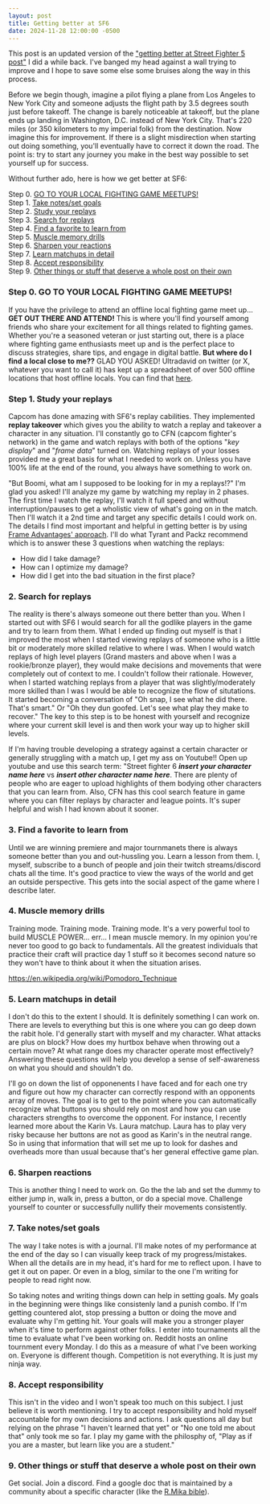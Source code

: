 ```yaml
---
layout: post
title: Getting better at SF6
date: 2024-11-28 12:00:00 -0500
---
```


This post is an updated version of the <a href="https://hrefjeff.github.io/sf/2019/05/15/getting-better/" target="_blank">"getting better at Street Fighter 5 post"</a> I did a while back. I've banged my head against a wall trying to improve and I hope to save some else some bruises along the way in this process. 

Before we begin though, imagine a pilot flying a plane from Los Angeles to New York City and someone adjusts the flight path by 3.5 degrees south just before takeoff. The change is barely noticeable at takeoff, but the plane ends up landing in Washington, D.C. instead of New York City. That's 220 miles (or 350 kilometers to my imperial folk) from the destination. Now imagine this for improvement. If there is a slight misdirection when starting out doing something, you'll eventually have to correct it down the road. The point is: try to start any journey you make in the best way possible to set yourself up for success.

Without further ado, here is how we get better at SF6:

Step 0. [GO TO YOUR LOCAL FIGHTING GAME MEETUPS!](#head0)<br>
Step 1. [Take notes/set goals](#head7)<br>
Step 2. [Study your replays](#head1)<br>
Step 3. [Search for replays](#head2)<br>
Step 4. [Find a favorite to learn from](#head3)<br>
Step 5. [Muscle memory drills](#head4)<br>
Step 6. [Sharpen your reactions](#head6)<br>
Step 7. [Learn matchups in detail](#head5)<br>
Step 8. [Accept responsibility](#head8)<br>
Step 9. [Other things or stuff that deserve a whole post on their own](#head9)<br>

### <a name="head0"></a>Step 0. GO TO YOUR LOCAL FIGHTING GAME MEETUPS!

If you have the privilege to attend an offline local fighting game meet up... **GET OUT THERE AND ATTEND!** This is where you'll find yourself among friends who share your excitement for all things related to fighting games. Whether you're a seasoned veteran or just starting out, there is a place where fighting game enthusiasts meet up and is the perfect place to discuss strategies, share tips, and engage in digital battle. **But where do I find a local close to me??** GLAD YOU ASKED! Ultradavid on twitter (or X, whatever you want to call it) has kept up a spreadsheet of over 500 offline locations that host offline locals. You can find that <a href="https://x.com/ultradavid/status/1745282780937028005" target="_blank">here</a>.

### <a name="head1"></a>Step 1. Study your replays

Capcom has done amazing with SF6's replay cabilities. They implemented **replay takeover** which gives you the ability to watch a replay and takeover a character in any situation. I'll constantly go to CFN (capcom fighter's network) in the game and watch replays with both of the options "_key display_" and "_frame data_" turned on. Watching replays of your losses provided me a great basis for what I needed to work on. Unless you have 100% life at the end of the round, you always have something to work on.
  
"But Boomi, what am I supposed to be looking for in my a replays!?" I'm glad you asked! I'll analyze my game by watching my replay in 2 phases. The first time I watch the replay, I'll watch it full speed and without interruption/pauses to get a wholistic view of what's going on in the match. Then I'll watch it a 2nd time and target any specific details I could work on. The details I find most important and helpful in getting better is by using 
<a href="https://www.youtube.com/watch?v=SJV-K0rLOC0" target="_blank">Frame Advantages' approach</a>. I'll do what Tyrant and Packz recommend which is to answer these 3 questions when watching the replays:
  
  * How did I take damage?
  * How can I optimize my damage?
  * How did I get into the bad situation in the first place?

### <a name="head2"></a>2. Search for replays

The reality is there's always someone out there better than you. When I started out with SF6 I would search for all the godlike players in the game and try to learn from them. What I ended up finding out myself is that I improved the most when I started viewing replays of someone who is a little bit or moderately more skilled relative to where I was. When I would watch replays of high level players (Grand masters and above when I was a rookie/bronze player), they would make decisions and movements that were completely out of context to me. I couldn't follow their rationale. However, when I started watching replays from a player that was slightly/moderately more skilled than I was I would be able to recognize the flow of situtations. It started becoming a conversation of "Oh snap, I see what he did there. That's smart." Or "Oh they dun goofed. Let's see what play they make to recover." The key to this step is to be honest with yourself and recognize where your current skill level is and then work your way up to higher skill levels.
    
If I'm having trouble developing a strategy against a certain character or generally struggling with a match up, I get my ass on Youtube!! Open up youtube and use this search term: "Street fighter 6 _**insert your character name here**_ vs _**insert other character name here**_. There are plenty of people who are eager to upload highlights of them bodying other characters that you can learn from. Also, CFN has this cool search feature in game where you can filter replays by character and league points. It's super helpful and wish I had known about it sooner.
    
### <a name="head3"></a>3. Find a favorite to learn from

Until we are winning premiere and major tournmanets there is always someone better than you and out-hussling you. Learn a lesson from them. I, myself, subscribe to a bunch of people and join their twitch streams/discord chats all the time. It's good practice to view the ways of the world and get an outside perspective. This gets into the social aspect of the game where I describe later.

### <a name="head4"></a>4. Muscle memory drills

Training mode. Training mode. Training mode. It's a very powerful tool to build MUSCLE POWER... err... I mean muscle memory. In my opinion you're never too good to go back to fundamentals. All the greatest individuals that practice their craft will practice day 1 stuff so it becomes second nature so they won't have to think about it when the situation arises. 

https://en.wikipedia.org/wiki/Pomodoro_Technique

### <a name="head5"></a>5. Learn matchups in detail

I don't do this to the extent I should. It is definitely something I can work on. There are levels to everything but this is one where you can go deep down the rabit hole. I'd generally start with myself and my character. What attacks are plus on block? How does my hurtbox behave when throwing out a certain move? At what range does my character operate most effectively? Answering these questions will help you develop a sense of self-awareness on what you should and shouldn't do.
    
I'll go on down the list of opponenents I have faced and for each one try and figure out how my character can correctly respond with an opponents array of moves. The goal is to get to the point where you can automatically recognize what buttons you should rely on most and how you can use characters strengths to overcome the opponent. For instance, I recently learned more about the Karin Vs. Laura matchup. Laura has to play very risky because her buttons are not as good as Karin's in the neutral range. So in using that information that will set me up to look for dashes and overheads more than usual because that's her general effective game plan.

### <a name="head6"></a>6. Sharpen reactions

This is another thing I need to work on. Go the the lab and set the dummy to either jump in, walk in, press a button, or do a special move. Challenge yourself to counter or successfully nullify their movements consistently.

### <a name="head7"></a>7. Take notes/set goals

The way I take notes is with a journal. I'll make notes of my performance at the end of the day so I can visually keep track of my progress/mistakes. When all the details are in my head, it's hard for me to reflect upon. I have to get it out on paper. Or even in a blog, similar to the one I'm writing for people to read right now.
    
So taking notes and writing things down can help in setting goals. My goals in the beginning were things like consistenly land a punish combo. If I'm getting countered alot, stop pressing a button or doing the move and evaluate why I'm getting hit. Your goals will make you a stronger player when it's time to perform against other folks. I enter into tournaments all the time to evaluate what I've been working on. Reddit hosts an online tournment every Monday. I do this as a measure of what I've been working on. Everyone is different though. Competition is not everything. It is just my ninja way.
    
### <a name="head8"></a>8. Accept responsibility
 
This isn't in the video and I won't speak too much on this subject. I just believe it is worth mentioning. I try to accept responsibility and hold myself accountable for my own decisions and actions. I ask questions all day but relying on the phrase "I haven't learned that yet" or "No one told me about that" only took me so far. I play my game with the philosphy of, "Play as if you are a master, but learn like you are a student."

### <a name="head9"></a>9. Other things or stuff that deserve a whole post on their own
    
Get social. Join a discord. Find a google doc that is maintained by a community about a specific character (like the <a href="https://docs.google.com/document/d/1aBEIXYX51TmdEZ_nh6dydHxJXwED7kZNsfLKENanca0/" target="_blank">R.Mika bible</a>).
